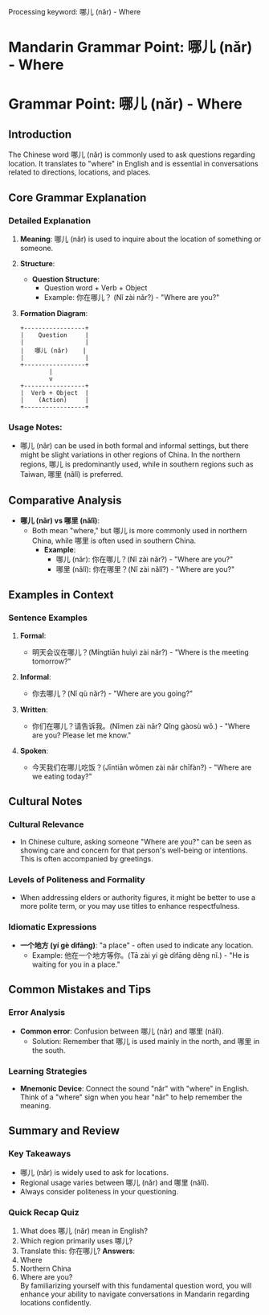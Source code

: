 Processing keyword: 哪儿 (nǎr) - Where
# Mandarin Grammar Point: 哪儿 (nǎr) - Where
# Grammar Point: 哪儿 (nǎr) - Where
## Introduction
The Chinese word 哪儿 (nǎr) is commonly used to ask questions regarding location. It translates to "where" in English and is essential in conversations related to directions, locations, and places.
## Core Grammar Explanation
### Detailed Explanation
1. **Meaning**: 哪儿 (nǎr) is used to inquire about the location of something or someone.
  
2. **Structure**:
   - **Question Structure**: 
     - Question word + Verb + Object
     - Example: 你在哪儿？ (Nǐ zài nǎr?) - "Where are you?"
3. **Formation Diagram**:
   ```plaintext
   +-----------------+
   |    Question     |
   |                 |
   |   哪儿 (nǎr)    |
   |                 |
   +-----------------+
           |
           v
   +-----------------+
   |  Verb + Object  |
   |    (Action)     |
   +-----------------+
   ```
### Usage Notes:
- 哪儿 (nǎr) can be used in both formal and informal settings, but there might be slight variations in other regions of China. In the northern regions, 哪儿 is predominantly used, while in southern regions such as Taiwan, 哪里 (nǎlǐ) is preferred.
## Comparative Analysis
- **哪儿 (nǎr) vs 哪里 (nǎlǐ)**: 
  - Both mean "where," but 哪儿 is more commonly used in northern China, while 哪里 is often used in southern China.
    - **Example**: 
      - 哪儿 (nǎr): 你在哪儿？(Nǐ zài nǎr?) - "Where are you?"
      - 哪里 (nǎlǐ): 你在哪里？(Nǐ zài nǎlǐ?) - "Where are you?"
## Examples in Context
### Sentence Examples
1. **Formal**: 
   - 明天会议在哪儿？(Míngtiān huìyì zài nǎr?) - "Where is the meeting tomorrow?"
  
2. **Informal**: 
   - 你去哪儿？(Nǐ qù nǎr?) - "Where are you going?"
  
3. **Written**: 
   - 你们在哪儿？请告诉我。(Nǐmen zài nǎr? Qǐng gàosù wǒ.) - "Where are you? Please let me know."
4. **Spoken**: 
   - 今天我们在哪儿吃饭？(Jīntiān wǒmen zài nǎr chīfàn?) - "Where are we eating today?"
## Cultural Notes 
### Cultural Relevance
- In Chinese culture, asking someone "Where are you?" can be seen as showing care and concern for that person's well-being or intentions. This is often accompanied by greetings.
  
### Levels of Politeness and Formality
- When addressing elders or authority figures, it might be better to use a more polite term, or you may use titles to enhance respectfulness.
### Idiomatic Expressions
- **一个地方 (yí gè dìfāng)**: "a place" - often used to indicate any location.
  - Example: 他在一个地方等你。(Tā zài yí gè dìfāng děng nǐ.) - "He is waiting for you in a place."
## Common Mistakes and Tips
### Error Analysis
- **Common error**: Confusion between 哪儿 (nǎr) and 哪里 (nǎlǐ).
  - Solution: Remember that 哪儿 is used mainly in the north, and 哪里 in the south.
### Learning Strategies
- **Mnemonic Device**: Connect the sound "nǎr" with "where" in English. Think of a "where" sign when you hear "nǎr" to help remember the meaning.
## Summary and Review
### Key Takeaways
- 哪儿 (nǎr) is widely used to ask for locations. 
- Regional usage varies between 哪儿 (nǎr) and 哪里 (nǎlǐ).
- Always consider politeness in your questioning.
### Quick Recap Quiz
1. What does 哪儿 (nǎr) mean in English?
2. Which region primarily uses 哪儿?
3. Translate this: 你在哪儿? 
**Answers**:  
1. Where  
2. Northern China  
3. Where are you?  
By familiarizing yourself with this fundamental question word, you will enhance your ability to navigate conversations in Mandarin regarding locations confidently.
